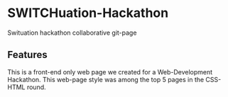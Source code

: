 # SWITCHuation-Hackathon
Swituation hackathon collaborative git-page

## Features
This is a front-end only web page we created for a Web-Development Hackathon. This web-page style was among the top 5 pages in the CSS-HTML round.
